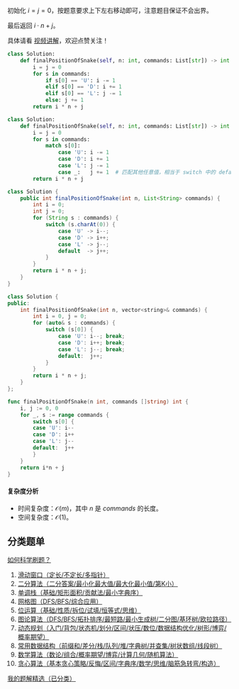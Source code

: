 初始化 $i=j=0$，按题意要求上下左右移动即可，注意题目保证不会出界。

最后返回 $i\cdot n+j$。

具体请看 [视频讲解](https://www.bilibili.com/video/BV1Cf421v7Ky/)，欢迎点赞关注！

```py [sol-Python3]
class Solution:
    def finalPositionOfSnake(self, n: int, commands: List[str]) -> int:
        i = j = 0
        for s in commands:
            if s[0] == 'U': i -= 1
            elif s[0] == 'D': i += 1
            elif s[0] == 'L': j -= 1
            else: j += 1
        return i * n + j
```

```py [sol-Python3 match-case]
class Solution:
    def finalPositionOfSnake(self, n: int, commands: List[str]) -> int:
        i = j = 0
        for s in commands:
            match s[0]:
                case 'U': i -= 1
                case 'D': i += 1
                case 'L': j -= 1
                case _:   j += 1  # 匹配其他任意值，相当于 switch 中的 default
        return i * n + j
```

```java [sol-Java]
class Solution {
    public int finalPositionOfSnake(int n, List<String> commands) {
        int i = 0;
        int j = 0;
        for (String s : commands) {
            switch (s.charAt(0)) {
                case 'U' -> i--;
                case 'D' -> i++;
                case 'L' -> j--;
                default  -> j++;
            }
        }
        return i * n + j;
    }
}
```

```cpp [sol-C++]
class Solution {
public:
    int finalPositionOfSnake(int n, vector<string>& commands) {
        int i = 0, j = 0;
        for (auto& s : commands) {
            switch (s[0]) {
                case 'U': i--; break;
                case 'D': i++; break;
                case 'L': j--; break;
                default:  j++;
            }
        }
        return i * n + j;
    }
};
```

```go [sol-Go]
func finalPositionOfSnake(n int, commands []string) int {
	i, j := 0, 0
	for _, s := range commands {
		switch s[0] {
		case 'U': i--
		case 'D': i++
		case 'L': j--
		default:  j++
		}
	}
	return i*n + j
}
```

#### 复杂度分析

- 时间复杂度：$\mathcal{O}(m)$，其中 $n$ 是 $\textit{commands}$ 的长度。
- 空间复杂度：$\mathcal{O}(1)$。

## 分类题单

[如何科学刷题？](https://leetcode.cn/circle/discuss/RvFUtj/)

1. [滑动窗口（定长/不定长/多指针）](https://leetcode.cn/circle/discuss/0viNMK/)
2. [二分算法（二分答案/最小化最大值/最大化最小值/第K小）](https://leetcode.cn/circle/discuss/SqopEo/)
3. [单调栈（基础/矩形面积/贡献法/最小字典序）](https://leetcode.cn/circle/discuss/9oZFK9/)
4. [网格图（DFS/BFS/综合应用）](https://leetcode.cn/circle/discuss/YiXPXW/)
5. [位运算（基础/性质/拆位/试填/恒等式/思维）](https://leetcode.cn/circle/discuss/dHn9Vk/)
6. [图论算法（DFS/BFS/拓扑排序/最短路/最小生成树/二分图/基环树/欧拉路径）](https://leetcode.cn/circle/discuss/01LUak/)
7. [动态规划（入门/背包/状态机/划分/区间/状压/数位/数据结构优化/树形/博弈/概率期望）](https://leetcode.cn/circle/discuss/tXLS3i/)
8. [常用数据结构（前缀和/差分/栈/队列/堆/字典树/并查集/树状数组/线段树）](https://leetcode.cn/circle/discuss/mOr1u6/)
9. [数学算法（数论/组合/概率期望/博弈/计算几何/随机算法）](https://leetcode.cn/circle/discuss/IYT3ss/)
10. [贪心算法（基本贪心策略/反悔/区间/字典序/数学/思维/脑筋急转弯/构造）](https://leetcode.cn/circle/discuss/g6KTKL/)

[我的题解精选（已分类）](https://github.com/EndlessCheng/codeforces-go/blob/master/leetcode/SOLUTIONS.md)
